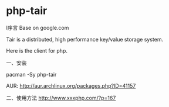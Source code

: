 # php-tair

I序言
Base on google.com

Tair is a distributed, high performance key/value storage system.

Here is the client for php.




一、安装

 pacman -Sy php-tair
 
 AUR: http://aur.archlinux.org/packages.php?ID=41157 
 

 
二、使用方法
  http://www.xxxphp.com/?p=167
